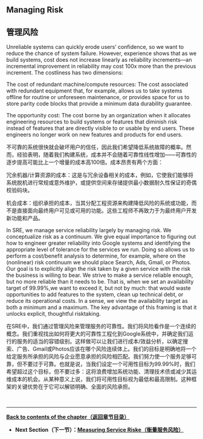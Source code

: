 ## **Managing Risk**

## **管理风险**

Unreliable systems can quickly erode users’ confidence, so we want to reduce the chance of system failure. However, experience shows that as we build systems, cost does not increase linearly as reliability increments—an incremental improvement in reliability may cost 100x more than the previous increment. The costliness has two dimensions:

The cost of redundant machine/compute resources: The cost associated with redundant equipment that, for example, allows us to take systems offline for routine or unforeseen maintenance, or provides space for us to store parity code blocks that provide a minimum data durability guarantee.

The opportunity cost: The cost borne by an organization when it allocates engineering resources to build systems or features that diminish risk instead of features that are directly visible to or usable by end users. These engineers no longer work on new features and products for end users.

不可靠的系统很快就会破坏用户的信任，因此我们希望降低系统故障的概率。然而，经验表明，随着我们构建系统，成本并不会随着可靠性线性增加——可靠性的逐步提高可能比上一个增量的成本高100倍。成本昂贵有两个方面：

冗余机器/计算资源的成本：这是与冗余设备相关的成本，例如，它使我们能够将系统脱机进行常规或意外维护，或提供空间来存储提供最小数据耐久性保证的奇偶校验码块。

机会成本：组织承担的成本，当其分配工程资源来构建降低风险的系统或功能，而不是直接面向最终用户可见或可用的功能。这些工程师不再致力于为最终用户开发新功能和产品。

In SRE, we manage service reliability largely by managing risk. We conceptualize risk as a continuum. We give equal importance to figuring out how to engineer greater reliability into Google systems and identifying the appropriate level of tolerance for the services we run. Doing so allows us to perform a cost/benefit analysis to determine, for example, where on the (nonlinear) risk continuum we should place Search, Ads, Gmail, or Photos. Our goal is to explicitly align the risk taken by a given service with the risk the business is willing to bear. We strive to make a service reliable enough, but no more reliable than it needs to be. That is, when we set an availability target of 99.99%,we want to exceed it, but not by much: that would waste opportunities to add features to the system, clean up technical debt, or reduce its operational costs. In a sense, we view the availability target as both a minimum and a maximum. The key advantage of this framing is that it unlocks explicit, thoughtful risktaking.

在SRE中，我们通过管理风险来管理服务的可靠性。我们将风险看作是一个连续的概念。我们重视找出如何将更大的可靠性工程化到Google系统中，并确定我们运行的服务的适当的容错级别。这样做可以让我们进行成本/效益分析，以确定搜索、广告、Gmail或Photos应该在哪个风险连续体上。我们的目标是明确地将一个给定服务所承担的风险与企业愿意承担的风险相匹配。我们努力使一个服务足够可靠，但不要过于可靠。也就是说，当我们设定一个可用性目标为99.99%时，我们希望超过这个目标，但不要过多：这将浪费增加系统功能、清理技术债或减少其运维成本的机会。从某种意义上说，我们将可用性目标视为最低和最高限制。这种框架的关键优势在于它可以解锁明确、全面的风险承担。

<br>

---

**[Back to contents of the chapter（返回章节目录）](embracing_risk.md)**

* **Next Section（下一节）：[Measuring Service Riske（衡量服务风险）](measuring_service_risk.md)**
